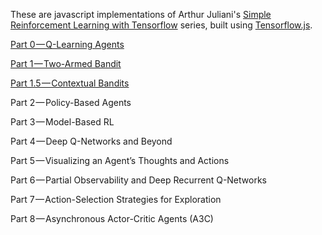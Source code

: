 These are javascript implementations of Arthur Juliani's [Simple Reinforcement Learning with Tensorflow](https://medium.com/emergent-future/simple-reinforcement-learning-with-tensorflow-part-0-q-learning-with-tables-and-neural-networks-d195264329d0) series, built using [Tensorflow.js](https://www.tensorflow.org/js/).

[Part 0 — Q-Learning Agents](./0-q-learning-agents/)

[Part 1 — Two-Armed Bandit](./1-multi-armed-bandit/)

[Part 1.5 — Contextual Bandits](./1.5-contextual-bandit)

Part 2 — Policy-Based Agents

Part 3 — Model-Based RL

Part 4 — Deep Q-Networks and Beyond

Part 5 — Visualizing an Agent’s Thoughts and Actions

Part 6 — Partial Observability and Deep Recurrent Q-Networks

Part 7 — Action-Selection Strategies for Exploration

Part 8 — Asynchronous Actor-Critic Agents (A3C)